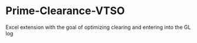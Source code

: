 # Prime-Clearance-VTSO
Excel extension with the goal of optimizing clearing and entering into the GL log
